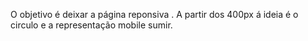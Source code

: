 O objetivo é deixar a página reponsiva .
A partir dos 400px á ideia é o circulo e a representação mobile sumir.  